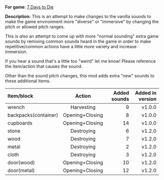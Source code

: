 **For game**: [7 Days to Die](https://7daystodie.com)

**Description:**
This is an attempt to make changes to the vanilla sounds to make the game environment
more "diverse" or "immersive" by changing the pitch or allowed pitch ranges.  

This is *also* an attempt to come up with more "normal sounding" extra game sounds by
remixing common sounds heard in the game in order to make repetitive/common
actions have a little more variety and increase immersion.

If you hear a sound that's a little too "weird" let me know!
Please reference the item/action that causes the sound.

Other than the sound pitch changes, this mod adds extra "new" sounds to these additional items.

| Item/block          | Action             | Added sounds  | Added in version  |
|:------------------- |:------------------:| -------------:|-------------:|
| wrench              | Harvesting         | 9             | v1.0.0 |
| backpacks(container)| Opening+Closing    | 8             | v1.0.0 |
| cupboards           | Opening+Closing    | 14            | v1.0.0 |
| stone               | Destroying         | 6             | v1.2.0 |
| wood                | Destroying         | 7             | v1.2.0 |
| metal               | Destroying         | 2             | v1.2.0 |
| cloth               | Destroying         | 3             | v1.2.0 |
| door(wood)          | Opening+Closing    | 10            | v1.2.0 |
| door(metal)         | Opening+Closing    | 12            | v1.2.0 |
